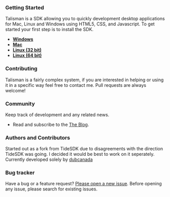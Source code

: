 ### Getting Started
Talisman is a SDK allowing you to quickly development desktop applications for Mac, Linux and Windows using HTML5, CSS, and Javascript. To get started your first step is to install the SDK.

* [**Windows**](http://google.com)
* [**Mac**](http://google.com)
* [**Linux (32 bit)**](http://google.com)
* [**Linux (64 bit)**](http://google.com)

### Contributing
Talisman is a fairly complex system, if you are interested in helping or using it in a specific way feel free to contact me. Pull requests are always welcome!

### Community

Keep track of development and any related news.

* Read and subscribe to the [The Blog](http://blog.getbootstrap.com).

### Authors and Contributors
Started out as a fork from TideSDK due to disagreements with the direction TideSDK was going. I decided it would be best to work on it seperately. Currently developed solely by [dubcanada](https://github.com/dubcanada/)

### Bug tracker

Have a bug or a feature request? [Please open a new issue](https://github.com/dubcanada/Talisman/issues). Before opening any issue, please search for existing issues.
